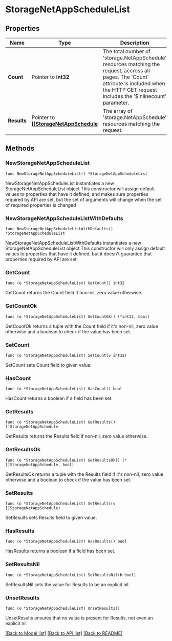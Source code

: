 # StorageNetAppScheduleList

## Properties

Name | Type | Description | Notes
------------ | ------------- | ------------- | -------------
**Count** | Pointer to **int32** | The total number of &#39;storage.NetAppSchedule&#39; resources matching the request, accross all pages. The &#39;Count&#39; attribute is included when the HTTP GET request includes the &#39;$inlinecount&#39; parameter. | [optional] 
**Results** | Pointer to [**[]StorageNetAppSchedule**](StorageNetAppSchedule.md) | The array of &#39;storage.NetAppSchedule&#39; resources matching the request. | [optional] 

## Methods

### NewStorageNetAppScheduleList

`func NewStorageNetAppScheduleList() *StorageNetAppScheduleList`

NewStorageNetAppScheduleList instantiates a new StorageNetAppScheduleList object
This constructor will assign default values to properties that have it defined,
and makes sure properties required by API are set, but the set of arguments
will change when the set of required properties is changed

### NewStorageNetAppScheduleListWithDefaults

`func NewStorageNetAppScheduleListWithDefaults() *StorageNetAppScheduleList`

NewStorageNetAppScheduleListWithDefaults instantiates a new StorageNetAppScheduleList object
This constructor will only assign default values to properties that have it defined,
but it doesn't guarantee that properties required by API are set

### GetCount

`func (o *StorageNetAppScheduleList) GetCount() int32`

GetCount returns the Count field if non-nil, zero value otherwise.

### GetCountOk

`func (o *StorageNetAppScheduleList) GetCountOk() (*int32, bool)`

GetCountOk returns a tuple with the Count field if it's non-nil, zero value otherwise
and a boolean to check if the value has been set.

### SetCount

`func (o *StorageNetAppScheduleList) SetCount(v int32)`

SetCount sets Count field to given value.

### HasCount

`func (o *StorageNetAppScheduleList) HasCount() bool`

HasCount returns a boolean if a field has been set.

### GetResults

`func (o *StorageNetAppScheduleList) GetResults() []StorageNetAppSchedule`

GetResults returns the Results field if non-nil, zero value otherwise.

### GetResultsOk

`func (o *StorageNetAppScheduleList) GetResultsOk() (*[]StorageNetAppSchedule, bool)`

GetResultsOk returns a tuple with the Results field if it's non-nil, zero value otherwise
and a boolean to check if the value has been set.

### SetResults

`func (o *StorageNetAppScheduleList) SetResults(v []StorageNetAppSchedule)`

SetResults sets Results field to given value.

### HasResults

`func (o *StorageNetAppScheduleList) HasResults() bool`

HasResults returns a boolean if a field has been set.

### SetResultsNil

`func (o *StorageNetAppScheduleList) SetResultsNil(b bool)`

 SetResultsNil sets the value for Results to be an explicit nil

### UnsetResults
`func (o *StorageNetAppScheduleList) UnsetResults()`

UnsetResults ensures that no value is present for Results, not even an explicit nil

[[Back to Model list]](../README.md#documentation-for-models) [[Back to API list]](../README.md#documentation-for-api-endpoints) [[Back to README]](../README.md)


